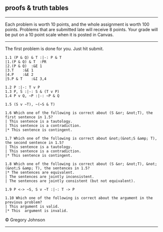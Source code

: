 ## proofs & truth tables

---

Each problem is worth 10 points, and the whole assignment is worth 100 points. Problems that are submitted late will receive 8 points. Your grade will be put on a 10 point scale when it is posted in Canvas. 

---

The first problem is done for you. Just hit submit.

~~~{.ProofChecker .JohnsonSL options="fonts tabindent render" guides="fitch" points="10" late-credit="8"}
1.1 (P & Q) & T :|-: P & T
|1.(P & Q) & T	:PR
|2.(P & Q)	:&E 1
|3.T	:&E 1
|4.P	:&E 2
|5.P & T	:&I 3,4 
~~~

~~~{.ProofChecker .JohnsonSL options="fonts tabindent render" guides="fitch" points="10" late-credit="8"}
1.2 P :|-: T v P 
1.3 P, S :|-: S & (T v P)
1.4 P v Q, ~P :|-: ~P & Q
~~~

~~~{.TruthTable .Simple system="magnusSL" options="nocounterexample autoAtoms" points="10" late-credit="8"}
1.5 (S v ~T), ~(~S & T)
~~~

~~~{.QualitativeProblem .MultipleChoice options="exam" points="10" late-credit="8"}
1.6 Which one of the following is correct about (S &or; &not;T), the first sentence in 1.5?
| This sentence is a tautology.
| This sentence is a contradiction.
|* This sentence is contingent.
~~~

~~~{.QualitativeProblem .MultipleChoice options="exam" points="10" late-credit="8"}
1.7 Which one of the following is correct about &not;(&not;S &amp; T), the second sentence in 1.5?
| This sentence is a tautology.
| This sentence is a contradiction.
|* This sentence is contingent.
~~~

~~~{.QualitativeProblem .MultipleChoice options="exam" points="10" late-credit="8"}
1.8 Which one of the following is correct about (S &or; &not;T), &not;(&not;S &amp; T), the sentences in 1.5?
|* The sentences are equivalent.
| The sentences are jointly inconsistent.
| The sentences are jointly consistent (but not equivalent).
~~~


~~~{.TruthTable .Validity system="magnusSL" options="turnstilemark nocounterexample nodash autoAtoms" points="10" late-credit="8"}
1.9 P <-> ~S, S v ~T :|-: T -> P
~~~

~~~{.QualitativeProblem .MultipleChoice options="exam" points="10" late-credit="8"}
1.10 Which one of the following is correct about the argument in the previous problem?
| This argument is valid.
|* This  argument is invalid.
~~~


<p>&copy; <script>document.write(new Date().getFullYear())</script> Gregory Johnson</p>
 
---
